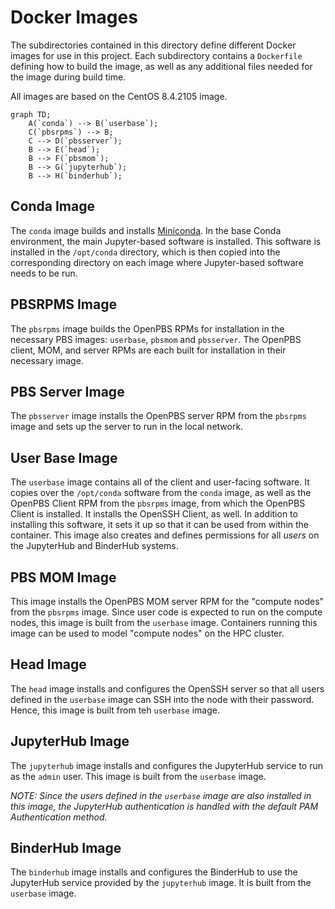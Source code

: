 # Docker Images

The subdirectories contained in this directory define different Docker images
for use in this project. Each subdirectory contains a `Dockerfile` defining
how to build the image, as well as any additional files needed for the image
during build time.

All images are based on the CentOS 8.4.2105 image.

```mermaid
graph TD;
    A(`conda`) --> B(`userbase`);
    C(`pbsrpms`) --> B;
    C --> D(`pbsserver`);
    B --> E(`head`);
    B --> F(`pbsmom`);
    B --> G(`jupyterhub`);
    B --> H(`binderhub`);
```

## Conda Image

The `conda` image builds and installs [Miniconda](https://docs.conda.io/en/latest/miniconda.html).
In the base Conda environment, the main Jupyter-based software is installed.
This software is installed in the `/opt/conda` directory, which is then copied
into the corresponding directory on each image where Jupyter-based software
needs to be run.

## PBSRPMS Image

The `pbsrpms` image builds the OpenPBS RPMs for installation in the necessary
PBS images: `userbase`, `pbsmom` and `pbsserver`. The OpenPBS client, MOM, and
server RPMs are each built for installation in their necessary image.

## PBS Server Image

The `pbsserver` image installs the OpenPBS server RPM from the `pbsrpms` image
and sets up the server to run in the local network.

## User Base Image

The `userbase` image contains all of the client and user-facing software. It copies
over the `/opt/conda` software from the `conda` image, as well as the OpenPBS Client RPM
from the `pbsrpms` image, from which the OpenPBS Client is installed. It installs
the OpenSSH Client, as well. In addition to installing this software, it sets it up
so that it can be used from within the container. This image also creates and defines
permissions for all _users_ on the JupyterHub and BinderHub systems.

## PBS MOM Image

This image installs the OpenPBS MOM server RPM for the "compute nodes" from the
`pbsrpms` image. Since user code is expected to run on the compute nodes, this
image is built from the `userbase` image. Containers running this image can be
used to model "compute nodes" on the HPC cluster.

## Head Image

The `head` image installs and configures the OpenSSH server so that all users defined
in the `userbase` image can SSH into the node with their password. Hence, this
image is built from teh `userbase` image.

## JupyterHub Image

The `jupyterhub` image installs and configures the JupyterHub service to run as
the `admin` user. This image is built from the `userbase` image.

_NOTE: Since the users defined in the `userbase` image are also installed in this
image, the JupyterHub authentication is handled with the default PAM Authentication
method._

## BinderHub Image

The `binderhub` image installs and configures the BinderHub to use the JupyterHub
service provided by the `jupyterhub` image. It is built from the `userbase` image.
